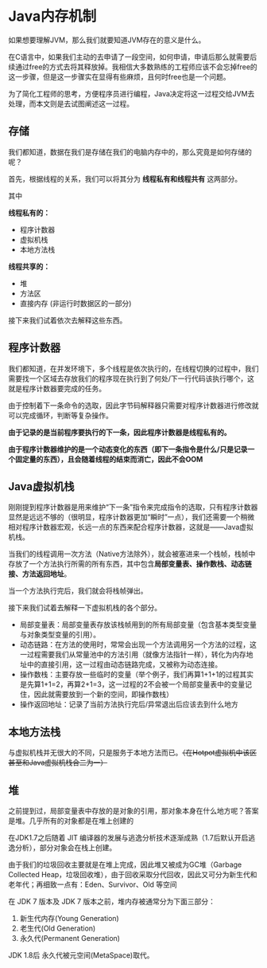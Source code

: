 # Java内存机制


如果想要理解JVM，那么我们就要知道JVM存在的意义是什么。

在C语言中，如果我们主动的去申请了一段空间，如何申请，申请后那么就需要后续通过free的方式去将其释放掉。我相信大多数熟练的工程师应该不会忘掉free的这一步骤，但是这一步骤实在显得有些麻烦，且何时free也是一个问题。

为了简化工程师的思考，方便程序员进行编程，Java决定将这一过程交给JVM去处理，而本文则是去试图阐述这一过程。

## 存储

我们都知道，数据在我们是存储在我们的电脑内存中的，那么究竟是如何存储的呢？

首先，根据线程的关系，我们可以将其分为 **线程私有和线程共有** 这两部分。

其中

**线程私有的：**

- 程序计数器
- 虚拟机栈
- 本地方法栈

**线程共享的：**

- 堆
- 方法区
- 直接内存 (非运行时数据区的一部分)

接下来我们试着依次去解释这些东西。

## 程序计数器

我们都知道，在并发环境下，多个线程是依次执行的，在线程切换的过程中，我们需要找一个区域去存放我们的程序现在执行到了何处/下一行代码该执行哪个，这就是程序计数器要完成的任务。

由于控制着下一条命令的选取，因此字节码解释器只需要对程序计数器进行修改就可以完成循环，判断等复杂操作。

**由于记录的是当前程序要执行的下一条，因此程序计数器是线程私有的。**

**由于程序计数器维护的是一个动态变化的东西（即下一条指令是什么/只是记录一个固定量的东西），且会随着线程的结束而消亡，因此不会OOM**

## Java虚拟机栈

刚刚提到程序计数器是用来维护“下一条”指令来完成指令的选取，只有程序计数器显然是远远不够的（很明显，程序计数器更加“瞬时”一点），我们还需要一个稍微相对程序计数器宏观，长远一点的东西来配合程序计数器，这就是——Java虚拟机栈。

当我们的线程调用一次方法（Native方法除外），就会被塞进来一个栈帧，栈帧中存放了一个方法执行所需的所有东西，其中包含**局部变量表、操作数栈、动态链接、方法返回地址**。

当一个方法执行完后，我们就会将栈帧弹出。

接下来我们试着去解释一下虚拟机栈的各个部分。

* 局部变量表：局部变量表存放该栈帧用到的所有局部变量（包含基本类型变量与对象类型变量的引用）。
* 动态链路：在方法的使用时，常常会出现一个方法调用另一个方法的过程，这一过程需要我们从常量池中的方法引用（就像方法指针一样），转化为内存地址中的直接引用，这一过程由动态链路完成，又被称为动态连接。
* 操作数栈：主要存放一些临时的变量（举个例子，我们再算1+1+1的过程其实是先算1+1=2，再算2+1=3，这一过程的2不会被一个局部变量表中的变量记住，因此就需要放到一个新的空间，即操作数栈）
* 操作返回地址：记录了当前方法执行完后/异常退出后应该去到什么地方

## 本地方法栈

与虚拟机栈并无很大的不同，只是服务于本地方法而已。~~（在Hotpot虚拟机中该区甚至和Java虚拟机栈合二为一）~~

## 堆

之前提到过，局部变量表中存放的是对象的引用，那对象本身在什么地方呢？答案是堆。几乎所有的对象都是在堆上创建的

在JDK1.7之后随着 JIT 编译器的发展与逃逸分析技术逐渐成熟（1.7后默认开启逃逸分析），部分对象会在栈上创建。

由于我们的垃圾回收主要就是在堆上完成，因此堆又被成为GC堆（Garbage Collected Heap，垃圾回收堆），由于回收采取分代回收，因此又可分为新生代和老年代；再细致一点有：Eden、Survivor、Old 等空间

在 JDK 7 版本及 JDK 7 版本之前，堆内存被通常分为下面三部分：

1. 新生代内存(Young Generation)
2. 老生代(Old Generation)
3. 永久代(Permanent Generation)

JDK 1.8后 永久代被元空间(MetaSpace)取代。

